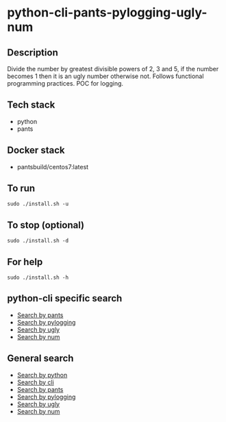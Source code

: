 # python-cli-pants-pylogging-ugly-num

## Description
Divide the number by greatest divisible powers of
2, 3 and 5, if the number becomes 1 then it is an
ugly number otherwise not.
Follows functional programming practices.
POC for logging.

## Tech stack
- python
- pants

## Docker stack
- pantsbuild/centos7:latest

## To run
`sudo ./install.sh -u`

## To stop (optional)
`sudo ./install.sh -d`

## For help
`sudo ./install.sh -h`

## python-cli specific search
- [Search by pants](https://github.com/bearddan2000?tab=repositories&q=python-cli-pants&type=&language=&sort=)
- [Search by pylogging](https://github.com/bearddan2000?tab=repositories&q=python-cli-pylogging&type=&language=&sort=)
- [Search by ugly](https://github.com/bearddan2000?tab=repositories&q=python-cli-ugly&type=&language=&sort=)
- [Search by num](https://github.com/bearddan2000?tab=repositories&q=python-cli-num&type=&language=&sort=)

## General search
- [Search by python](https://github.com/bearddan2000?tab=repositories&q=python&type=&language=&sort=)
- [Search by cli](https://github.com/bearddan2000?tab=repositories&q=cli&type=&language=&sort=)
- [Search by pants](https://github.com/bearddan2000?tab=repositories&q=pants&type=&language=&sort=)
- [Search by pylogging](https://github.com/bearddan2000?tab=repositories&q=pylogging&type=&language=&sort=)
- [Search by ugly](https://github.com/bearddan2000?tab=repositories&q=ugly&type=&language=&sort=)
- [Search by num](https://github.com/bearddan2000?tab=repositories&q=num&type=&language=&sort=)
